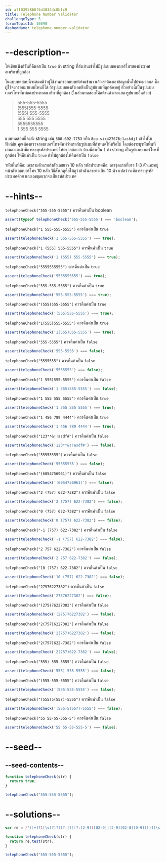 ```yaml
---
id: aff0395860f5d3034dc0bfc9
title: Telephone Number Validator
challengeType: 5
forumTopicId: 16090
dashedName: telephone-number-validator
---
```


# --description--

ให้เขียนฟังก์ชันที่คืนค่าเป็น `true` ถ้า string ที่ส่งผ่านเข้าไปมีรูปแบบของเบอร์โทรของประเทศอเมริกาที่ถูกต้อง

ในแบบทดสอบนี้จะสมมติว่าผู้ใช้งานกรอกแบบฟอร์มเข้ามา แล้วเราต้องเอาข้อมูลนั้นไปประมวลผล ซึ้งผู้ใช้จะกรอกมาแบบไหนก็ได้ ถ้ารูปแบบของตัวเลขยังเป็นรูปแบบที่ถูกต้องอยู่ ตัวอย่างนี้เป็นรูปแบบเบอร์โทรศัพท์ของประเทศอเมริกาที่ถูกต้อง (ในส่วนทดสอบโค้ดด้านล่างจะแสดงรูปแบบอื่นด้วย)

<blockquote>555-555-5555<br>(555)555-5555<br>(555) 555-5555<br>555 555 5555<br>5555555555<br>1 555 555 5555</blockquote>

แบบทดสอบนี้จะส่ง string เช่น `800-692-7753` หรือ `8oo-six427676;laskdjf` เข้าไปในฟังก์ชัน 
คุณต้องตรวจสอบเบอร์โทรศัพท์ว่าตรงกับรูปแบบที่กำหนดให้หรือไม่ 
โดยต้องระบุรหัสพื้นที่เสมอ และถ้ามีการระบุรหัสประเทศ ให้ตรวจสอบว่า ต้องมีค่าเป็น `1` 
ถ้า string เป็นรูปแบบเบอร์โทรที่ถูกต้อง ให้คืนค่าเป็น `true`  ถ้าไม่ถูกต้องให้คืนค่าเป็น `false`

รหัสพื้นที่คือ: เลขสามตัวแรกถ้าตัวเลขยาว 10 หลัก
รหัสประเทศคือ: เลขชุดแรกที่ยาว 1-3 ตัวและอยู่หน้าตัวเลขเบอร์โทร 10 หลัก วิธีสังเกตุคือให้ดูว่าถ้าตัวเลขยาวเกิน 10 ตัว แปลว่าจะมีการระบุรหัสประเทศด้วย และเลขชุดแรกจะเป็นรหัสประเทศ

# --hints--

`telephoneCheck("555-555-5555")` ควรคืนค่าเป็น boolean

```js
assert(typeof telephoneCheck('555-555-5555') === 'boolean');
```

`telephoneCheck("1 555-555-5555")` ควรคืนค่าเป็น `true`

```js
assert(telephoneCheck('1 555-555-5555') === true);
```

`telephoneCheck("1 (555) 555-5555")` ควรคืนค่าเป็น `true`

```js
assert(telephoneCheck('1 (555) 555-5555') === true);
```

`telephoneCheck("5555555555")` ควรคืนค่าเป็น `true`

```js
assert(telephoneCheck('5555555555') === true);
```

`telephoneCheck("555-555-5555")` ควรคืนค่าเป็น `true`

```js
assert(telephoneCheck('555-555-5555') === true);
```

`telephoneCheck("(555)555-5555")` ควรคืนค่าเป็น `true`

```js
assert(telephoneCheck('(555)555-5555') === true);
```

`telephoneCheck("1(555)555-5555")` ควรคืนค่าเป็น `true`

```js
assert(telephoneCheck('1(555)555-5555') === true);
```

`telephoneCheck("555-5555")` ควรคืนค่าเป็น `false`

```js
assert(telephoneCheck('555-5555') === false);
```

`telephoneCheck("5555555")` ควรคืนค่าเป็น `false`

```js
assert(telephoneCheck('5555555') === false);
```

`telephoneCheck("1 555)555-5555")` ควรคืนค่าเป็น `false`

```js
assert(telephoneCheck('1 555)555-5555') === false);
```

`telephoneCheck("1 555 555 5555")` ควรคืนค่าเป็น `true`

```js
assert(telephoneCheck('1 555 555 5555') === true);
```

`telephoneCheck("1 456 789 4444")` ควรคืนค่าเป็น `true`

```js
assert(telephoneCheck('1 456 789 4444') === true);
```

`telephoneCheck("123**&!!asdf#")` ควรคืนค่าเป็น `false`

```js
assert(telephoneCheck('123**&!!asdf#') === false);
```

`telephoneCheck("55555555")` ควรคืนค่าเป็น `false`

```js
assert(telephoneCheck('55555555') === false);
```

`telephoneCheck("(6054756961)")` ควรคืนค่าเป็น `false`

```js
assert(telephoneCheck('(6054756961)') === false);
```

`telephoneCheck("2 (757) 622-7382")` ควรคืนค่าเป็น `false`

```js
assert(telephoneCheck('2 (757) 622-7382') === false);
```

`telephoneCheck("0 (757) 622-7382")` ควรคืนค่าเป็น `false`

```js
assert(telephoneCheck('0 (757) 622-7382') === false);
```

`telephoneCheck("-1 (757) 622-7382")` ควรคืนค่าเป็น `false`

```js
assert(telephoneCheck('-1 (757) 622-7382') === false);
```

`telephoneCheck("2 757 622-7382")` ควรคืนค่าเป็น `false`

```js
assert(telephoneCheck('2 757 622-7382') === false);
```

`telephoneCheck("10 (757) 622-7382")` ควรคืนค่าเป็น `false`

```js
assert(telephoneCheck('10 (757) 622-7382') === false);
```

`telephoneCheck("27576227382")` ควรคืนค่าเป็น `false`

```js
assert(telephoneCheck('27576227382') === false);
```

`telephoneCheck("(275)76227382")` ควรคืนค่าเป็น `false`

```js
assert(telephoneCheck('(275)76227382') === false);
```

`telephoneCheck("2(757)6227382")` ควรคืนค่าเป็น `false`

```js
assert(telephoneCheck('2(757)6227382') === false);
```

`telephoneCheck("2(757)622-7382")` ควรคืนค่าเป็น `false`

```js
assert(telephoneCheck('2(757)622-7382') === false);
```

`telephoneCheck("555)-555-5555")` ควรคืนค่าเป็น `false`

```js
assert(telephoneCheck('555)-555-5555') === false);
```

`telephoneCheck("(555-555-5555")` ควรคืนค่าเป็น `false`

```js
assert(telephoneCheck('(555-555-5555') === false);
```

`telephoneCheck("(555)5(55?)-5555")` ควรคืนค่าเป็น `false`

```js
assert(telephoneCheck('(555)5(55?)-5555') === false);
```

`telephoneCheck("55 55-55-555-5")` ควรคืนค่าเป็น `false`

```js
assert(telephoneCheck('55 55-55-555-5') === false);
```

# --seed--

## --seed-contents--

```js
function telephoneCheck(str) {
  return true;
}

telephoneCheck("555-555-5555");
```

# --solutions--

```js
var re = /^([+]?1[\s]?)?((?:[(](?:[2-9]1[02-9]|[2-9][02-8][0-9])[)][\s]?)|(?:(?:[2-9]1[02-9]|[2-9][02-8][0-9])[\s.-]?)){1}([2-9]1[02-9]|[2-9][02-9]1|[2-9][02-9]{2}[\s.-]?){1}([0-9]{4}){1}$/;

function telephoneCheck(str) {
  return re.test(str);
}

telephoneCheck("555-555-5555");
```
